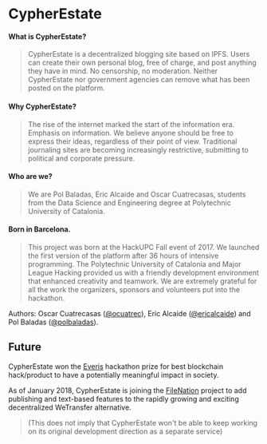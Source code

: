 # CypherEstate
#### What is CypherEstate?

>CypherEstate is a decentralized blogging site based on IPFS. Users can create their own personal blog, free of charge, and post anything they have in mind. No censorship, no moderation. Neither CypherEstate nor government agencies can remove what has been posted on the platform.

#### Why CypherEstate?

>The rise of the internet marked the start of the information era. Emphasis on information. We believe anyone should be free to express their ideas, regardless of their point of view. Traditional journaling sites are becoming increasingly restrictive, submitting to political and corporate pressure.

#### Who are we?

>We are Pol Baladas, Eric Alcaide and Oscar Cuatrecasas, students from the Data Science and Engineering degree at Polytechnic University of Catalonia.

#### Born in Barcelona.

>This project was born at the HackUPC Fall event of 2017. We launched the first version of the platform after 36 hours of intensive programming. The Polytechnic University of Catalonia and Major League Hacking provided us with a friendly development environment that enhanced creativity and teamwork. We are extremely grateful for all the work the organizers, sponsors and volunteers put into the hackathon.

Authors: Oscar Cuatrecasas ([@ocuatrec](https://github.com/Ocuatrec/)), Eric Alcaide ([@ericalcaide](https://github.com/ericAlcaide)) and Pol Baladas ([@polbaladas](https://github.com/PolBaladas/)).

## Future

CypherEstate won the [Everis](https://www.everis.com/spain/es) hackathon prize for best blockchain hack/product to have a potentially meaningful impact in society.

As of January 2018, CypherEstate is joining the [FileNation](https://github.com/FileNation/) project to add publishing and text-based features to the rapidly growing and exciting decentralized WeTransfer alternative.

> (This does not imply that CypherEstate won't be able to keep working on its original development direction as a separate service)
